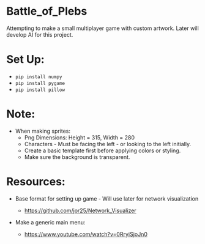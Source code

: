 # Battle_of_Plebs
Attempting to make a small multiplayer game with custom artwork.
Later will develop AI for this project.

# Set Up:
* `pip install numpy`
* `pip install pygame`
* `pip install pillow`

# Note:
* When making sprites:
    - Png Dimensions: Height = 315, Width = 280
    - Characters - Must be facing the left - or looking to the left initially.
    - Create a basic template first before applying colors or styling.
    - Make sure the background is transparent.

# Resources:
* Base format for setting up game - Will use later for network visualization
    * https://github.com/jor25/Network_Visualizer

* Make a generic main menu:
    * https://www.youtube.com/watch?v=0RryiSjpJn0